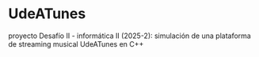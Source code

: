 # UdeATunes
proyecto Desafío II - informática II (2025-2): simulación de una plataforma de streaming musical UdeATunes en C++ 

